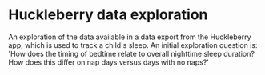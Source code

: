 # Huckleberry data exploration
An exploration of the data available in a data export from the Huckleberry app, which is used to track a child's sleep. An initial exploration question is: 'How does the timing of bedtime relate to overall nighttime sleep duration? How does this differ on nap days versus days with no naps?'
